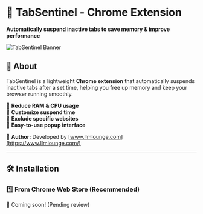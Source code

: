# 🚀 TabSentinel - Chrome Extension  
**Automatically suspend inactive tabs to save memory & improve performance**  

![TabSentinel Banner](https://www.llmlounge.com/tabsentinel/tabsentinel.jpg)  

## 📌 About  
TabSentinel is a lightweight **Chrome extension** that automatically suspends inactive tabs after a set time, helping you free up memory and keep your browser running smoothly.  

🔹 **Reduce RAM & CPU usage**  
🔹 **Customize suspend time**  
🔹 **Exclude specific websites**  
🔹 **Easy-to-use popup interface**  

📢 **Author:** Developed by [www.llmlounge.com](https://www.llmlounge.com/)  

---

## 🛠 Installation  
### 1️⃣ **From Chrome Web Store (Recommended)**
🔹 Coming soon! (Pending review)  


